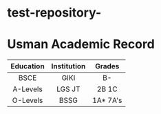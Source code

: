 # test-repository-

# Usman Academic Record

| Education     | Institution   | Grades    |
| :------------:|:-------------:|:---------:|
| BSCE          | GIKI          |     B-    |
| A-Levels      | LGS JT        |   2B 1C   |
| O-Levels      | BSSG          | 1A* 7A's  |
